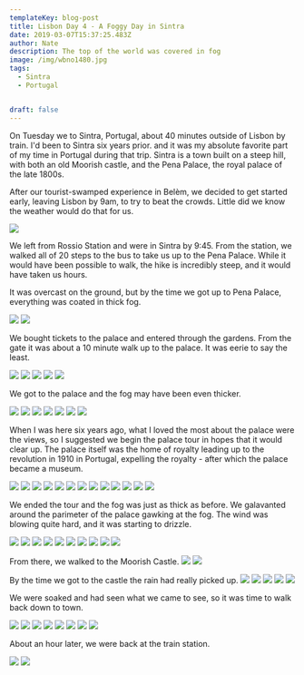 ```yaml
---
templateKey: blog-post
title: Lisbon Day 4 - A Foggy Day in Sintra
date: 2019-03-07T15:37:25.483Z
author: Nate
description: The top of the world was covered in fog
image: /img/wbno1480.jpg
tags:
  - Sintra
  - Portugal


draft: false
---
```

On Tuesday we to Sintra, Portugal, about 40 minutes outside of Lisbon by train. I'd been to Sintra six years prior. and it was my absolute favorite part of my time in Portugal during that trip. Sintra is a town built on a steep hill, with both an old Moorish castle, and the Pena Palace, the royal palace of the late 1800s. 

After our tourist-swamped experience in Belèm, we decided to get started early, leaving Lisbon by 9am, to try to beat the crowds. Little did we know the weather would do that for us.

![](/img/lisbon/rossioStairs.jpg)

We left from Rossio Station and were in Sintra by 9:45. From the station, we walked all of 20 steps to the bus to take us up to the Pena Palace. While it would have been possible to walk, the hike is incredibly steep, and it would have taken us hours. 

It was overcast on the ground, but by the time we got up to Pena Palace, everything was coated in thick fog. 

![](/img/lisbon/lowerEntranceTreesFog.jpg)
![](/img/lisbon/lowerEntranceClaireActionShot.jpg)

We bought tickets to the palace and entered through the gardens. From the gate it was about a 10 minute walk up to the palace. It was eerie to say the least. 

![](/img/lisbon/penaAscent2.jpg)
![](/img/lisbon/penaAscent3.jpg)
![](/img/lisbon/penaAscent4.jpg)
![](/img/lisbon/penaAscentFlog.jpg)
![](/img/lisbon/penaAscentSelfie.jpg)

We got to the palace and the fog may have been even thicker. 

![](/img/lisbon/palaceFogInGate1.jpg)
![](/img/lisbon/palaceFogOutside1.jpg)
![](/img/lisbon/palaceFogOutside2.jpg)
![](/img/lisbon/palaceFogOutside3.jpg)
![](/img/lisbon/palaceFogOutside4.jpg)
![](/img/lisbon/palaceFogBusFromPalace.jpg)
![](/img/lisbon/palaceClaireTurret.jpg)

When I was here six years ago, what I loved the most about the palace were the views, so I suggested we begin the palace tour in hopes that it would clear up. The palace itself was the home of royalty leading up to the revolution in 1910 in Portugal, expelling the royalty - after which the palace became a museum. 

![](/img/lisbon/palaceInsideKingBust.jpg)
![](/img/lisbon/palaceInside1Courtyard.jpg)
![](/img/lisbon/palaceInside2DiningRoom.jpg)
![](/img/lisbon/palaceInside3Bathroom.jpg)
![](/img/lisbon/palaceInside4Gargoyles.jpg)
![](/img/lisbon/palaceInside5Bedroom.jpg)
![](/img/lisbon/palaceInside6Mudejar.jpg)
![](/img/lisbon/palaceInside7RoyalRoom.jpg)
![](/img/lisbon/palaceInside8CandlesStatue.jpg)
![](/img/lisbon/palaceInside9StagRoom.jpg)
![](/img/lisbon/palaceInside10StainGlass.jpg)
![](/img/lisbon/palaceInside11PenaMini.jpg)
![](/img/lisbon/palaceInside12Kitchen.jpg)

We ended the tour and the fog was just as thick as before. We galavanted around the parimeter of the palace gawking at the fog. The wind was blowing quite hard, and it was starting to drizzle. 

![](/img/lisbon/palaceAfterTour1.jpg)
![](/img/lisbon/palaceAfterTour2.jpg)
![](/img/lisbon/palaceAfterTour3.jpg)
![](/img/lisbon/palaceAfterTour4.jpg)
![](/img/lisbon/palaceAfterTour5.jpg)
![](/img/lisbon/palaceAfterTour6.jpg)
![](/img/lisbon/palaceAfterTour7.jpg)
![](/img/lisbon/palaceAfterTour8BabeBeingCute.jpg)
![](/img/lisbon/fogSelfie.jpg)
![](/img/lisbon/palaceGoodbye.jpg)

From there, we walked to the Moorish Castle.
![](/img/lisbon/walkToCastle1.jpg)
![](/img/lisbon/walkToCastle2.jpg)

By the time we got to the castle the rain had really picked up.
![](/img/lisbon/MoorishCastle1.jpg)
![](/img/lisbon/moorishCastle2.jpg)
![](/img/lisbon/moorishCastleClaire.jpg)
![](/img/lisbon/moorishCastleDescent.jpg)
![](/img/lisbon/moorishCastleSelfie.jpg)

We were soaked and had seen what we came to see, so it was time to walk back down to town. 

![](/img/lisbon/descentSoakingSelfie.jpg)
![](/img/lisbon/descentToTown.jpg)
![](/img/lisbon/descentTownArrival.jpg)
![](/img/lisbon/descentTownArrivalTrailMarker.jpg)
![](/img/lisbon/descentFirstView.jpg)
![](/img/lisbon/descentMudejar.jpg)
![](/img/lisbon/descentPrettyView.jpg)
![](/img/lisbon/descentPrettyView1.jpg)

About an hour later, we were back at the train station. 

![](/img/lisbon/trainBackToLisboa.jpg)
![](/img/lisbon/trainRideGraffiti.jpg)
